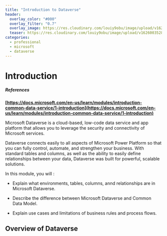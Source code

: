 ```yaml
---
title: "Introduction to Dataverse"
header:
  overlay_color: "#000"
  overlay_filter: "0.7"
  overlay_image: https://res.cloudinary.com/louiy9obu/image/upload/v1626002590/letisias_projects_fjlv67.png
  teaser: https://res.cloudinary.com/louiy9obu/image/upload/v1626003528/500x300projects_dbt5xc.png
categories:
  - professional
  - microsoft
  - dataverse
---
```


# Introduction

##### References

**[https://docs.microsoft.com/en-us/learn/modules/introduction-common-data-service/1-introduction](https://docs.microsoft.com/en-us/learn/modules/introduction-common-data-service/1-introduction)**

Microsoft Dataverse is a cloud-based, low-code data service and app platform that allows you to leverage the security and connectivity of Microsoft services.

Dataverse connects easily to all aspects of Microsoft Power Platform so that you can fully control, automate, and strengthen your business. With standard tables and columns, as well as the ability to easily define relationships between your data, Dataverse was built for powerful, scalable solutions.

In this module, you will :

- Explain what environments, tables, columns, annd relationships are in Microsoft Dataverse.

- Describe the difference between Microsoft Dataverse and Common Data Model.

- Explain use cases and limitations of business rules and process flows.

## Overview of Dataverse


